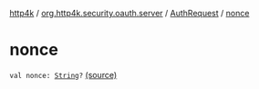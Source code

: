 [http4k](../../index.md) / [org.http4k.security.oauth.server](../index.md) / [AuthRequest](index.md) / [nonce](./nonce.md)

# nonce

`val nonce: `[`String`](https://kotlinlang.org/api/latest/jvm/stdlib/kotlin/-string/index.html)`?` [(source)](https://github.com/http4k/http4k/blob/master/http4k-security-oauth/src/main/kotlin/org/http4k/security/oauth/server/AuthRequest.kt#L15)
